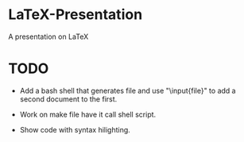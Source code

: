 # LaTeX-Presentation
A presentation on LaTeX

# TODO #
* Add a bash shell that generates file and use "\input{file}"
to add a second document to the first.

* Work on make file have it call shell script.
* Show code with syntax hilighting.
